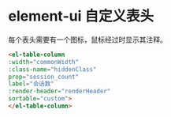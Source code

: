# element-ui 自定义表头

每个表头需要有一个图标，鼠标经过时显示其注释。

```html
<el-table-column
:width="commonWidth"
:class-name="hiddenClass"
prop="session_count"
label="会话数"
:render-header="renderHeader"
sortable="custom">
</el-table-column>

```